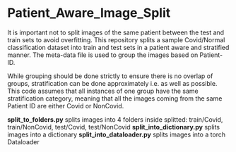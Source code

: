# Patient_Aware_Image_Split
It is important not to split images of the same patient between the test and train sets to avoid overfitting. This repository splits a sample Covid/Normal classification dataset into train and test sets in a patient aware and stratified manner. The meta-data file is used to group the images based on Patient-ID. 

While grouping should be done strictly to ensure there is no overlap of groups, stratification can be done approximately i.e. as well as possible.
This code assumes that all instances of one group have the same stratification category, meaning that all the images coming from the same Patient ID are either Covid or NonCovid.


**split_to_folders.py** splits images into 4 folders inside splitted: train/Covid, train/NonCovid, test/Covid, test/NonCovid
**split_into_dictionary.py** splits images into a dictionary
**split_into_dataloader.py** splits images into a torch Dataloader
